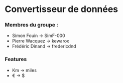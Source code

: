 # Convertisseur de données

### Membres du groupe :
- Simon Fouin -> SimF-000
- Pierre Wacquez -> kewarox
- Frédéric Dinand -> fredericdnd

### Features
- Km -> miles
- € -> $
